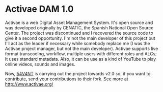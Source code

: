 # Activae DAM 1.0
Activae is a web Digital Asset Management System. It's open source and was developed originally by CENATIC, the Spanish National Open Source Center. The project was discontinued and I recovered the source code to give it a second opportunity. I'm not the main developer of this project but I'll act as the leader if necessary while somebody replace me (I was the Activae project manager, but not the main developer). Activae supports live format transcoding, workflow, multiple users with different roles and ALCs; It uses standard metadata. Also, it can be use as a kind of YouTube to play online videos, sounds and images.

Now, [54V4NT](https://github.com/54V4NT/ACTIVAE-2.0) is carrying out the project towards v2.0 so, if you want to contribute, send your contributions to their fork. See more at http://www.activae.org/
